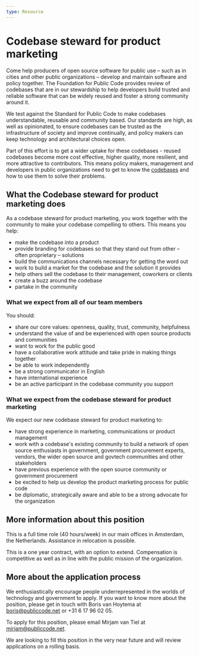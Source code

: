 ```yaml
---
type: Resource
---
```


# Codebase steward for product marketing

Come help producers of open source software for public use – such as in cities and other public organizations – develop and maintain software and policy together. The Foundation for Public Code provides review of codebases that are in our stewardship to help developers build trusted and reliable software that can be widely reused and foster a strong community around it.

We test against the Standard for Public Code to make codebases understandable, reusable and community based. Our standards are high, as well as opinionated, to ensure codebases can be trusted as the infrastructure of society and improve continually, and policy makers can keep technology and architectural choices open.

Part of this effort is to get a wider uptake for these codebases - reused codebases become more cost effective, higher quality, more resilient, and more attractive to contributors. This means policy makers, management and developers in public organizations need to get to know the [codebases](../glossary/codebase-definition.md) and how to use them to solve their problems.

## What the Codebase steward for product marketing does

As a codebase steward for product marketing, you work together with the community to make your codebase compelling to others. This means you help:

* make the codebase into a product
* provide branding for codebases so that they stand out from other – often proprietary – solutions
* build the communications channels necessary for getting the word out
* work to build a market for the codebase and the solution it provides
* help others sell the codebase to their management, coworkers or clients
* create a buzz around the codebase
* partake in the community

### What we expect from all of our team members

You should:

* share our core values: openness, quality, trust, community, helpfulness
* understand the value of and be experienced with open source products and communities
* want to work for the public good
* have a collaborative work attitude and take pride in making things together
* be able to work independently
* be a strong communicator in English
* have international experience
* be an active participant in the codebase community you support

### What we expect from the codebase steward for product marketing

We expect our new codebase steward for product marketing to:

- have strong experience in marketing, communications or product management
- work with a codebase's existing community to build a network of open source enthusiasts in government, government procurement experts, vendors, the wider open source and govtech communities and other stakeholders
- have previous experience with the open source community or government procurement
- be excited to help us develop the product marketing process for public code
- be diplomatic, strategically aware and able to be a strong advocate for the organization

## More information about this position

This is a full time role (40 hours/week) in our main offices in Amsterdam, the Netherlands. Assistance in relocation is possible.

This is a one year contract, with an option to extend. Compensation is competitive as well as in line with the public mission of the organization.

## More about the application process

We enthusiastically encourage people underrepresented in the worlds of technology and government to apply.
If you want to know more about the position, please get in touch with Boris van Hoytema at boris@publiccode.net or +31 6 17 96 02 05.

To apply for this position, please email Mirjam van Tiel at mirjam@publiccode.net.

We are looking to fill this position in the very near future and will review applications on a rolling basis.
